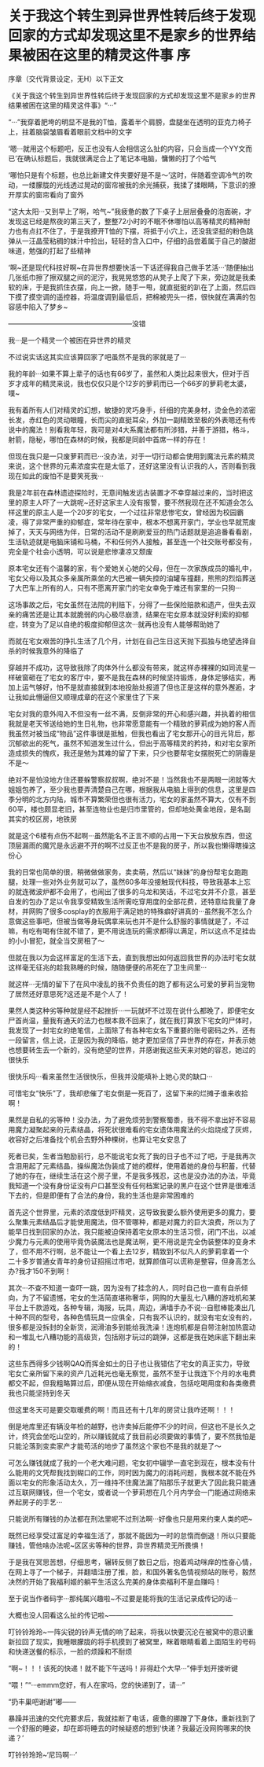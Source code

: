 # 关于我这个转生到异世界性转后终于发现回家的方式却发现这里不是家乡的世界结果被困在这里的精灵这件事 序

序章（交代背景设定，无H）以下正文

《关于我这个转生到异世界性转后终于发现回家的方式却发现这里不是家乡的世界结果被困在这里的精灵这件事》“···”

“···”我穿着肥垮的明显不是我的T恤，露着半个肩膀，盘腿坐在透明的亚克力椅子上，拄着脑袋皱眉看着眼前文档中的文字

‘嗯···就用这个标题吧，反正也没有人会相信这么扯的内容，只会当成一个YY文而已’在确认标题后，我就很满足合上了笔记本电脑，慵懒的打了个哈气

‘哪怕只是有个标题，也总比新建文件夹要好是不是～’这时，伴随着空调冷气的吹动，一缕朦胧的光线透过晃动的窗帘被我的余光捕获，我揉了揉眼睛，下意识的撩开厚实的窗帘看向了窗外

“这大太阳···又到早上了啊，哈气~”我疲惫的数了下桌子上层层叠叠的泡面碗，才发现这已经是熬夜的第三天了，整整72小时的不眠不休哪怕以高等精灵的精神耐力也有点扛不住了，于是我撩开T恤的下摆，将抵于小穴上，还没我坚挺的粉色跳弹从一汪晶莹粘稠的妹汁中捡出，轻轻的含入口中，仔细的品尝着属于自己的酸甜味道，勉强的打起了些精神

‘啊~还是现代科技好啊~在异世界想要快活一下话还得我自己做手艺活···’随便抽出几张纸巾擦了擦双腿之间的泥泞，我晃晃悠悠的从凳子上爬了下来，旁边就是我柔软的床，于是我抓住衣摆，向上一掀，随手一甩，就直挺挺的趴在了上面，然后四下摸了摸空调的遥控器，将温度调到最低后，把棉被兜头一捂，很快就在满满的包容感中陷入了梦乡~

——————————————————没错

我···是一个精灵一个被困在异世界的精灵

不过说实话这其实应该算回家了吧虽然不是我的家就是了···

我的年龄···如果不算上辈子的话也有66岁了，虽然和人类比起来很大，但对于百岁才成年的精灵来说，我也仅仅只是个12岁的萝莉而已一个66岁的萝莉老太婆，噗~

我有着所有人们对精灵的幻想，敏捷的灵巧身手，纤细的完美身材，烫金色的浓密长发，赤红色的灵动眼瞳，长而尖的直挺耳朵，外加一副精致至极的外表嗯还有传说中的魔法！别看我年轻，我可是对4大系魔法都有所涉猎，并善于游猎，格斗，射箭，隐秘，哪怕在森林的时候，我都是同龄中首席一样的存在！

但现在我只是一只废萝莉而已···没办法，对于一切行动都会使用到魔法元素的精灵来说，这个世界的元素浓度实在是太低了，还好这里没有认识我的人，否则看到我现在如此的废怕不是要笑死我···

我是2年前在森林遗迹探险时，无意间触发远古装置才不幸穿越过来的，当时把这里的原主人吓了一大跳呢~还好这家主人没有报警，要不然我现在还不知道会怎么样这里的原主人是一个20岁的宅女，一个过往非常悲惨宅女，曾经因为校园霸凌，得了非常严重的抑郁症，常年待在家中，根本不想离开家门，学业也早就荒废掉了，天天与网络为伴，日常的活动不是刷刷爱豆的热门话题就是追追番看看剧，生活轨迹就是电脑床铺和马桶，不和任何外人接触，甚至连一个社交账号都没有，完全是个社会小透明，可以说是悲惨凄凉又颓废

原本宅女还有个温馨的家，有个爱她关心她的父母，但在一次家族成员的婚礼中，宅女父母以及其众多亲属所乘坐的大巴被一辆失控的油罐车撞翻，熊熊的烈焰葬送了大巴车上所有的人，只有不愿离开家门的宅女幸免于难还有家里的一只狗···

这场事故之后，宅女虽然在法院的判赔下，分得了一些保险赔款和遗产，但失去双亲的痛苦还是让其本就脆弱的内心极尽崩溃，结果在宅女原本就没好利索的抑郁症，转变为了足以自绝的极度抑郁但这次···就再也没有人能够帮助她了

而就在宅女艰苦的挣扎生活了几个月，计划在自己生日这天抛下孤独与绝望选择自杀的时候我意外的降临了

穿越并不成功，这导致我除了肉体外什么都没有带来，就这样赤裸裸的如同流星一样破窗砸在了宅女的客厅中，要不是我在森林的时候坚持锻炼，身体足够结实，再加上运气够好，怕不是就直接就到本地投胎处报道了但也正是这样的意外邂逅，才让我如此懵逼但又顺理成章的在这个家里住了下来

宅女对我的意外闯入不但没有一丝不满，反倒非常的开心和感兴趣，并执着的相信我就是老天爷送给她的生日礼物，也非常愿意能有一个精致的萝莉成为她的客人而我虽然对被当成“物品”这件事很是抵触，但我也看出了宅女那开心的目光背后，那沉郁欲出的死气，虽然不知道发生过什么，但出于高等精灵的矜持，和对宅女家所造成损失的愧疚，我还是勉为其难的留了下来，只少也要帮宅女摆脱死亡的阴霾是不是～

绝对不是怕没地方住还要躲警察叔叔啊，绝对不是！当然我也不是两眼一闭就等大姐姐包养了，至少我也要弄清楚自己在哪，根据我从电脑上得到的信息，这里是四季分明的北方内陆，城市不算繁荣但也很有活力，宅女的家虽然不算大，仅有不到60平，楼也颇显老旧，甚至连物业也是归市里管的，但却地处黄金地段，是名副其实的校区房，地铁房

就是这个6楼有点伤不起啊···虽然能名不正言不顺的占用一下天台放放东西，但这顶层漏雨的魔咒是永远避不开的啊不过反正也不是我的房子，所以我也懒得瞎操这份心

我的日常也简单的很，稍微做做家务，卖卖萌，然后以“妹妹”的身份帮宅女跑跑腿，处理一些对外业务就可以了，虽然60多年没接触现代科技，导致我基本上忘的就连微波炉都不会用了，也闹出了很多的乌龙和笑话，不过宅女并不介意，甚至自发的包办了足以令我享受精致生活所需吃穿用度的全部花费，还特意给我量了身材，并网购了很多cosplay的衣服用于满足她的特殊癖好讲真的···虽然我不怎么介意做这些事吧，但被当做等身玩偶拿来玩也并不是什么舒服的事情就是了，不过嘛，有吃有喝有住就不错了，更不用说连玩的需求都得以满足，所以这点不足挂齿的小小冒犯，就全当交房租了～

但就在我以为会这样富足的生活下去，直到我想出如何返回我世界的办法时宅女就这样毫无征兆的趁我熟睡的时候，随随便便的吊死在了卫生间里···

就这样···无情的留下了在风中凌乱的我不负责任的跑了都有这么可爱的萝莉当宠物了居然还好意思死?这还是不是个人了！

果然人类这种劣等种就是经不起挫折···一玩就坏不过现在说什么都晚了，即便宅女尸首尚温，量我有通天的法力也根本救不回来了，就在我打算放下宅女的尸体时，我发现了一封宅女的绝笔信，上面除了有各种宅女名下重要的账号密码之外，还有一段留言，信上说，正是因为我的降临，她才更加坚信了异世界的存在，并表示她也想要转生去一个新的，没有绝望的世界，并感谢我这些天来对她的容忍，她过的很快乐

很快乐吗···看来虽然生活很快乐，但我并没能填补上她心灵的缺口···

可惜宅女“快乐”了，我却悲催了宅女倒是一死百了，这留下来的烂摊子谁来收拾啊！

果然是自私的劣等种！没办法，为了避免烦劳到警察蜀黍，我不得不拿出好不容易用魔力凝聚起来的元素结晶，将死状很难看的宅女遗体用魔法的火焰烧成了灰烬，收容好之后准备找个机会去野外种棵树，也算让宅女安息了

死者已矣，生者当勉励前行，总不能说宅女死了我的日子也不过了吧，于是我再次含泪用起了元素结晶，操纵魔法伪装成了她的模样，使用着她的身份与积蓄，代替了她的存在，继续生活在这个房子里，不是我多残忍，这也是没办法的办法，毕竟我知道一个没有身份证没有户口甚至没有任何档案记录的黑户在这个世界是很难活下去的，但是即便有了合法的身份，我的生活也是非常困难的

首先这个世界里，元素的浓度低到吓精灵，这导致我要么额外使用更多的魔力，要么聚集元素结晶后才能使用魔法，但不管哪种，都是对魔力的巨大浪费，所以为了能早日找到回家的办法，我只能被迫保持着宅女原本的生活习惯，闭门不出，以减少魔力与元素的使用毕竟伪装魔法也是魔法啊，更不用说是完全伪装整体的变身术了，但不用不行啊，总不能让一个看上去12岁，精致到不似凡人的萝莉拿着一个二十多岁普通女青年的身份证招摇过市吧，就算颜值可以谎称是整容，但身高怎么办?我才150不到啊！

其次···不查不知道一查吓一跳，因为没有了挂念的人，同时自己也一直有自杀倾向，为了不留遗憾，宅女的生活简直堪称奢华，网购的大量乱七八糟的游戏机和某平台上千款游戏，各种专辑，海报，玩具，周边，满墙手办不说···自慰棒能凑出几十种不同的型号，各种色情玩具一应俱全，只有我不认识的，就没有宅女没有的，很多都是没拆封的全新货，润滑油多到能给我洗澡！连炮机都是自带注射加热震动和一堆乱七八糟功能的高级货，包括刚才玩过的跳弹，这都是我在她床底下翻出来的！

这些东西得多少钱啊QAQ而挥金如土的日子也让我错估了宅女的真正实力，导致宅女亡亲所留下来的资产几近耗光也毫无察觉，虽然不至于让我连下个月的水电费都交不起，但我粗略算过后，即便从现在开始缩衣减食，包括吃喝用度和各类缴费我也只能坚持到冬天

但这里冬天可是要交取暖费的啊！而且还有十几年的房贷让我咋还啊！！！

倒是地库里还有辆没年检的越野，也许卖掉后能停不少的时间，但这也不是长久之计，终究会坐吃山空的，所以赚钱就成了我目前必须要做的事情了，要不然我怕是只能沦落到变卖家产才能苟活的地步了虽然这个家也不是我的就是了～

可怎么赚钱就成了我的一个老大难问题，宅女初中辍学一直宅到现在，根本没有什么能用的文凭帮我找到糊口的工作，同时因为魔力的消耗问题，我根本就不能在外面以宅女的形象活动太久，万一维持不住魔法漏了陷那乐子就更大了因此我只能通过互联网赚钱，但一个宅女，或者说一个萝莉想在几个月内学会一门能通过网络来养起房子的手艺···

只能说所有赚钱的办法都在刑法里呢不过刑法啊···好像也只是用来约束人类的吧~

既然已经享受过富足的幸福生活了，那就不能因为一时的怠惰而倒退！所以只要能赚钱，管他啥办法呢~区区劣等种的世界，异世界精灵无所畏惧！

于是我在冥思苦想，仔细思考，辗转反侧了数日之后，抱着鸡动咪痒的性奋心情，在网上寻了一个梯子，并翻墙注册了推，脸，和国外著名色情视频站的账号，毅然决然的开始了我福利姬的躺平生活这么完美的身体卖福利不是血赚吗！

至于说当作者码字···那纯属兴趣啦~不过要是能将我的生活记录成传记的话···

大概也没人回看这么扯的传记啦~——————————————————

叮铃铃玲玲~一阵尖锐的铃声无情的响了起来，将我以快要沉沦在被窝中的意识重新拉回了现实，我睡眼朦胧的将手机摸到了被窝里，眯着眼睛看着上面陌生的号码和快递送餐的标示，一脸的烦躁和不耐烦

“啊~！！！该死的快递！就不能下午送吗！非得赶个大早···”伸手划开接听键

“喂！”“···emmm您好，有人在家吗，您的快递到了，请···”

“扔丰巢吧谢谢”嘟——

暴躁并迅速的交代完要求后，我就挂断了电话，疲惫的挪蹭了下身体，重新找到了一个舒服的睡姿，却在即将睡去的时候疑惑的想到‘快递？我最近没网购哪来的快递？’

叮铃铃玲玲~‘尼玛啊···’

